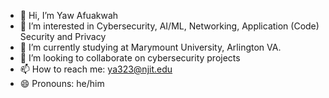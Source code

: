 - 👋 Hi, I’m Yaw Afuakwah
- 👀 I’m interested in Cybersecurity, AI/ML, Networking, Application (Code) Security and Privacy 
- 🌱 I’m currently studying at Marymount University, Arlington VA.
- 💞️ I’m looking to collaborate on cybersecurity projects
- 📫 How to reach me: ya323@njit.edu
- 😄 Pronouns: he/him


<!---
yawNJIT/yawNJIT is a ✨ special ✨ repository because its `README.md` (this file) appears on your GitHub profile.
You can click the Preview link to take a look at your changes.
--->
